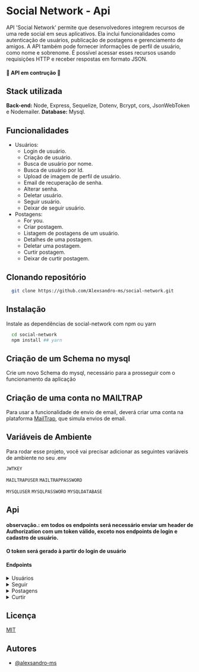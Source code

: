 # Social Network - Api

API 'Social Network' permite que desenvolvedores integrem recursos de uma rede social em seus aplicativos. Ela inclui funcionalidades como autenticação de usuários, publicação de postagens e gerenciamento de amigos. A API também pode fornecer informações de perfil de usuário, como nome e sobrenome. É possível acessar esses recursos usando requisições HTTP e receber respostas em formato JSON.

#### 🚧 API em contrução 🚧

## Stack utilizada

**Back-end:** Node, Express, Sequelize, Dotenv, Bcrypt, cors, JsonWebToken e Nodemailer.
**Database:** Mysql.

## Funcionalidades

- Usuários:
  - Login de usuário.
  - Criação de usuário.
  - Busca de usuário por nome.
  - Busca de usuário por Id.
  - Upload de imagem de perfil de usuário.
  - Email de recuperação de senha.
  - Alterar senha.
  - Deletar usuário.
  - Seguir usuário.
  - Deixar de seguir usuário.
- Postagens:
  - For you.
  - Criar postagem.
  - Listagem de postagens de um usuário.
  - Detalhes de uma postagem.
  - Deletar uma postagem.
  - Curtir postagem.
  - Deixar de curtir postagem.

## Clonando repositório

```bash
  git clone https://github.com/Alexsandro-ms/social-network.git
```

## Instalação

Instale as dependências de social-network com npm ou yarn

```bash
  cd social-network
  npm install ## yarn
```

## Criação de um Schema no mysql

Crie um novo Schema do mysql, necessário para a prosseguir com o funcionamento da aplicação

## Criação de uma conta no MAILTRAP

Para usar a funcionalidade de envio de email, deverá criar uma conta na plataforma [MailTrap](https://mailtrap.io), que simula envios de email.

## Variáveis de Ambiente

Para rodar esse projeto, você vai precisar adicionar as seguintes variáveis de ambiente no seu .env

`JWTKEY`

`MAILTRAPUSER` `MAILTRAPPASSWORD`

`MYSQLUSER` `MYSQLPASSWORD` `MYSQLDATABASE`

## Api

#### **observação.: em todos os endpoints será necessário enviar um header de Authorization com um token válido, exceto nos endpoints de login e cadastro de usuário.**

#### **O token será gerado à partir do login de usuário**

#### **Endpoints**

<details>
 <summary>Usuários</summary>

#### **Login de usuário**

```
 `POST /api/user/signIn`
```

Os seguintes parâmetros devem ser passados no corpo da requisição:

| Parâmetros | Corpo          | Tipo        |
| ---------- | -------------- | ----------- |
| email      | user@email.com | obrigatório |
| password   | **string**     | obrigatório |

Se o login for bem sucedido, a resposta será um status code 200 e um JSON com a seguinte estrutura:

```
{
	"message": "User successfully logged in!",
	"token": "eyJhbGciOiJIUzI1NiIsInR5cCI6IkpXVCJ9eyJpZCI6MSwibmFtZSI6I[...]",
	"user": [
		1,
		"user name",
		"user@email.com"
	]
}
```

#### **Cadastro de usuário**

```
  `POST /api/user`
```

Os seguintes parâmetros devem ser passados no corpo da requisição:

| Parâmetros | Corpo          | Tipo        |
| ---------- | -------------- | ----------- |
| name       | user name      | obrigatório |
| lastName   | user lastname  | obrigatório |
| email      | user@email.com | obrigatório |
| password   | **string**     | obrigatório |
| image      | file           | opcional    |

Se o login for bem sucedido, a resposta será um status code 201 e um JSON com a seguinte estrutura:

```json
{
  "message": "User created!"
}
```

#### **Busca por usuário**

```
  `GET /api/user/search/:name`
```

Os seguintes parâmetros devem ser passados no parâmetro da requisição:

| Parâmetros | Parâmetro  | Tipo        |
| ---------- | ---------- | ----------- |
| name       | **string** | obrigatório |

Se houver um usuário cadastrado com nome enviado, via parâmetro, a resposta será um status code 200 e um JSON com a seguinte estrutura:

```json
{
[
	{
		"id": 1,
		"name": "user",
		"lastName": "last name",
		"imagePath": null
	},
	{
		"id": 2,
		"name": "user",
		"lastName": "last name",
		"imagePath": null
	}
]
}
```

#### **Busca de usuário por id**

```
  `GET /api/user/search/:id`
```

Os seguintes parâmetros devem ser passados no parâmetro da requisição:

| Parâmetros | Parâmetro  | Tipo        |
| ---------- | ---------- | ----------- |
| id         | **number** | obrigatório |

Se houver um usuário cadastrado com id enviado, via parâmetro, a resposta será um status code 200 e um JSON com a seguinte estrutura:

```json
{
  "id": 1,
  "name": "user",
  "lastName": "last name",
  "imagePath": null
}
```

#### **Deletar usuário**

```
  `DELETE /api/user/:id`
```

Os seguintes parâmetros devem ser passados no parâmetro da requisição:

| Parâmetros | Parâmetro  | Tipo        |
| ---------- | ---------- | ----------- |
| id         | **string** | obrigatório |

Se houver um usuário cadastrado com id enviado, via parâmetro, a resposta será um status code 200 e um JSON com a seguinte estrutura:

```json
{
  "message": "Successfully deleted user!"
}
```

#### **Email de recuperação de senha**

```
  `POST /api/user/forgout-password`
```

Os seguintes parâmetros devem ser passados no corpo da requisição:

| Parâmetros | Corpo          | Tipo        |
| ---------- | -------------- | ----------- |
| email      | user@email.com | obrigatório |

Um email será enviado um email, recebido via corpo da requisição, a resposta será um status code 200 e um JSON com a seguinte estrutura:

```json
{
  "message": "Password reset email sent"
}
```

#### **Recuperar senha**

```
  `PATCH /api/user/forgout-password/:token`
```

Os seguintes parâmetros devem ser passados no parâmetro da requisição:

| Parâmetros | Parâmetro  | Tipo        |
| ---------- | ---------- | ----------- |
| token      | **string** | obrigatório |

Os seguintes parâmetros devem ser passados no corpo da requisição:

| Parâmetros  | corpo      | Tipo        |
| ----------- | ---------- | ----------- |
| newPassword | **string** | obrigatório |

Se a senha for alterada, a resposta será um status code 200 e um JSON com a seguinte estrutura:

```json
{
  "message": "Password updated successfully"
}
```

</details>

<details>
	
<summary>Seguir</summary>

#### **Seguir usuário**

```
  `POST /api/follow`
```

Os seguintes parâmetros devem ser passados no corpo da requisição:

| Parâmetros | corpo | Tipo        |
| ---------- | ----- | ----------- |
| followerId | id    | obrigatório |

Se um usuário seguir outro, a resposta será um status code 200 e um JSON com a seguinte estrutura:

```json
{
  "message": "Successfully followed user."
}
```

#### **Deixar de seguir usuário**

```
  `DELETE /api/follow`
```

Os seguintes parâmetros devem ser passados no corpo da requisição:

| Parâmetros | corpo | Tipo        |
| ---------- | ----- | ----------- |
| followerId | id    | obrigatório |

Se um usuário deixar de seguir outro, a resposta será um status code 200 e um JSON com a seguinte estrutura:

```json
{
  "message": "Successfully unfollowed."
}
```

</details>

<details>
<summary>Postagens</summary>

#### **Criar postagem**

```
  `POST /api/posts`
```

Os seguintes parâmetros devem ser passados no corpo da requisição:

| Parâmetros | corpo    | Tipo        |
| ---------- | -------- | ----------- |
| body       | conteúdo | obrigatório |
| image      | file     | opcional    |

A resposta será um status code 201 e um JSON com a seguinte estrutura:

```json
{
	{
	"message": "Post created!"
	}
}

```

#### **For you**

```
  `GET /api/posts/:page/:limit`
```

Os seguintes parâmetros devem ser passados no parâmetro da requisição:

| Parâmetros | Parâmetro  | Tipo        |
| ---------- | ---------- | ----------- |
| page       | **number** | obrigatório |
| limit      | **number** | opcional    |

A resposta será um status code 200 e um JSON com a seguinte estrutura:

```json
{
[
	{
		"id": 1,
		"userName": "user",
		"body": "Lorem ipsum dolor sit",
		"imagePath": null,
		"likes": 0,
		"createdAt": "2023-03-13T18:57:57.000Z",
		"updatedAt": "2023-03-13T18:57:57.000Z",
		"userId": 1
	},
	{
		"id": 2,
		"userName": "user",
		"body": "Lorem ipsum dolor sit",
		"imagePath": null,
		"likes": 0,
		"createdAt": "2023-03-13T18:57:57.000Z",
		"updatedAt": "2023-03-13T18:57:57.000Z",
		"userId": 2
	}
]
}

```

#### **Exibir detalhes de uma postagem**

```
  `GET /api/posts/:id`
```

Os seguintes parâmetros devem ser passados no parâmetro da requisição:

| Parâmetros | parâmetro  | Tipo        |
| ---------- | ---------- | ----------- |
| id         | **number** | obrigatório |

A resposta será um status code 200 e um JSON com a seguinte estrutura:

```json
{
  "id": 1,
  "userName": "user",
  "body": "Lorem ipsum dolor sit",
  "imagePath": null,
  "likes": 0,
  "createdAt": "2023-03-13T18:57:57.000Z",
  "updatedAt": "2023-03-13T18:57:57.000Z",
  "userId": 1
}
```

#### **Exibir todas as postagens de um usuário**

```
  `GET /api/posts/:id`
```

Os seguintes parâmetros devem ser passados no parâmetro da requisição:

| Parâmetros | parâmetro  | Tipo        |
| ---------- | ---------- | ----------- |
| id         | **number** | obrigatório |

A resposta será um status code 200 e um JSON com a seguinte estrutura:

```json
{
[
	{
		"id": 1,
		"userName": "user",
		"body": "Lorem ipsum dolor sit",
		"imagePath": null,
		"likes": 0,
		"createdAt": "2023-03-13T18:57:57.000Z",
		"updatedAt": "2023-03-13T18:57:57.000Z",
		"userId": 1
	},
	{
		"id": 2,
		"userName": "user",
		"body": "Lorem ipsum dolor sit",
		"imagePath": null,
		"likes": 0,
		"createdAt": "2023-03-13T18:57:57.000Z",
		"updatedAt": "2023-03-13T18:57:57.000Z",
		"userId": 1
	}
]
}
```

#### **Deletar postagem**

```
  `DELETE /api/posts/:postId`
```

Os seguintes parâmetros devem ser passados no parâmetro da requisição:

| Parâmetros | parâmetro  | Tipo        |
| ---------- | ---------- | ----------- |
| postId     | **number** | obrigatório |

A resposta será um status code 200 e um JSON com a seguinte estrutura:

```json
{
  "message": "Post deleted successfully."
}
```

</details>

<details>

<summary>Curtir</summary>

#### **Curtir postagem**

```
  `POST /api/like`
```

Os seguintes parâmetros devem ser passados no corpo da requisição:

| Parâmetros | corpo      | Tipo        |
| ---------- | ---------- | ----------- |
| postId     | **number** | obrigatório |

A resposta será um status code 200 e um JSON com a seguinte estrutura:

```json
{
  "likes": 0
}
```

</details>

## Licença

[MIT](https://choosealicense.com/licenses/mit/)

## Autores

- [@alexsandro-ms](https://www.github.com/alexsandro-ms)
